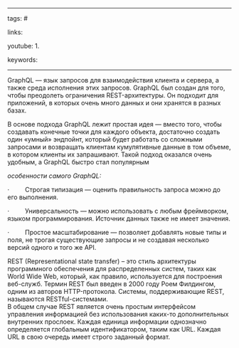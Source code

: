 ____

tags: #

links: 

youtube: 
1. 

keywords:

_____

GraphQL — язык запросов для взаимодействия клиента и сервера, а также среда исполнения этих запросов. GraphQL был создан для того, чтобы преодолеть ограничения REST-архитектуры. Он подходит для приложений, в которых очень много данных и они хранятся в разных базах.

В основе подхода GraphQL лежит простая идея — вместо того, чтобы создавать конечные точки для каждого объекта, достаточно создать один «умный» эндпойнт, который будет работать со сложными запросами и возвращать клиентам кумулятивные данные в том объеме, в котором клиенты их запрашивают. Такой подход оказался очень удобным, а GraphQL быстро стал популярным

_особенности самого GraphQL:_

·         Строгая типизация — оценить правильность запроса можно до его выполнения.

·         Универсальность — можно использовать с любым фреймворком, языком программирования. Источник данных также не имеет значения.

·         Простое масштабирование — позволяет добавлять новые типы и поля, не трогая существующие запросы и не создавая несколько версий одного и того же API.

REST (Representational state transfer) – это стиль архитектуры программного обеспечения для распределенных систем, таких как World Wide Web, который, как правило, используется для построения веб-служб. Термин REST был введен в 2000 году Роем Филдингом, одним из авторов HTTP-протокола. Системы, поддерживающие REST, называются RESTful-системами.  
В общем случае REST является очень простым интерфейсом управления информацией без использования каких-то дополнительных внутренних прослоек. Каждая единица информации однозначно определяется глобальным идентификатором, таким как URL. Каждая URL в свою очередь имеет строго заданный формат.